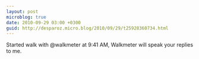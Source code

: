 ```yaml
---
layout: post
microblog: true
date: 2010-09-29 03:00 +0300
guid: http://desparoz.micro.blog/2010/09/29/t25928360734.html
---
```

Started walk with @walkmeter at 9:41 AM, Walkmeter will speak your replies to me.
